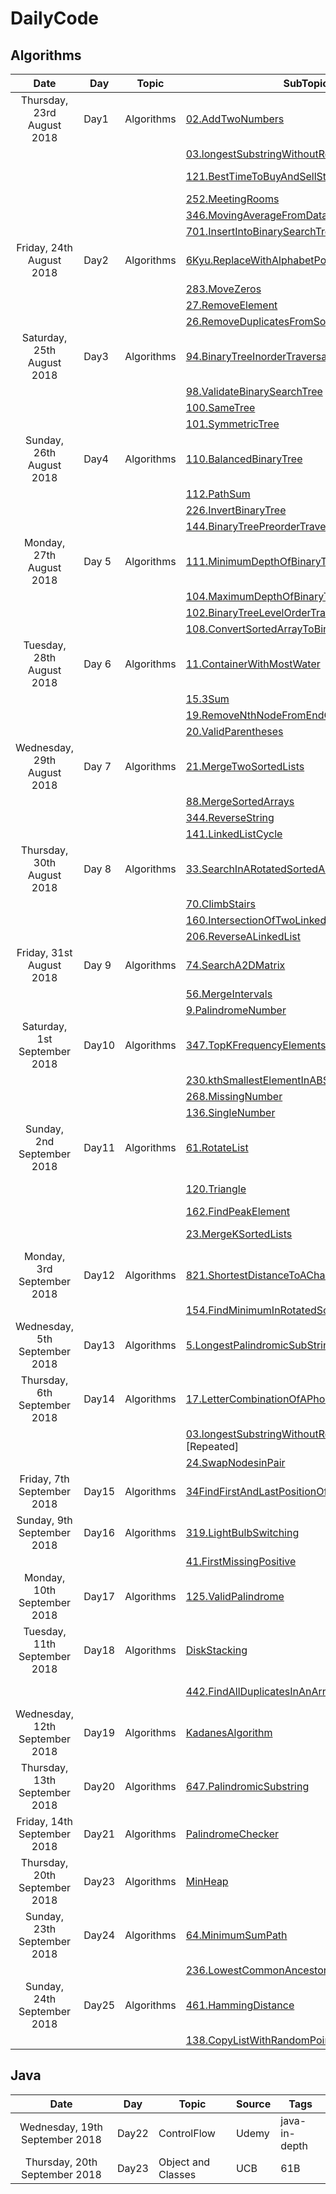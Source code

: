 # DailyCode

## Algorithms
| Date                           | Day   | Topic      | SubTopics                                                                                                                                                                                             | Source     | Tags                          |
| :----------------------------: | ----- | ---------- | ----------------------------------------------------------------------------------------------------------------------------------------------------------------------------------------------------- | ---------- | ----------------------------- |
| Thursday, 23rd August 2018     | Day1  | Algorithms | [02.AddTwoNumbers](https://github.com/suyashchopra19/DailyCode/blob/master/AlgorithmsAndDataStructure/Algo/Leetcode/02.AddTwoNumbers-DONE.js)                                                         | LeetCode   |                               |
|                                |       |            | [03.longestSubstringWithoutRepeatedCharacters](https://github.com/suyashchopra19/DailyCode/blob/master/AlgorithmsAndDataStructure/Algo/Leetcode/03.longestSubstringWithoutRepeatedCharacters-DONE.js) | LeetCode   | [HashTable] [String]          |
|                                |       |            | [121.BestTimeToBuyAndSellStock](https://github.com/suyashchopra19/DailyCode/blob/master/AlgorithmsAndDataStructure/Algo/Leetcode/121.BestTimeToBuyAndSellStock-DONE.js)                               | LeetCode   | [Array] [DynamicProgramming]  |
|                                |       |            | [252.MeetingRooms](https://github.com/suyashchopra19/DailyCode/blob/master/AlgorithmsAndDataStructure/Algo/Leetcode/121.BestTimeToBuyAndSellStock-DONE.js)                                            | LeetCode   | [Sort]                        |
|                                |       |            | [346.MovingAverageFromDataStream](https://github.com/suyashchopra19/DailyCode/blob/master/AlgorithmsAndDataStructure/Algo/Leetcode/346.MovingAverageFromDataStream-DONE.js)                           | LeetCode   |                               |
|                                |       |            | [701.InsertIntoBinarySearchTree](https://github.com/suyashchopra19/DailyCode/blob/master/AlgorithmsAndDataStructure/Algo/Leetcode/701.InsertIntoBinarySearchTree-DONE.js)                             | LeetCode   | [Trees]                       |
| Friday, 24th August 2018       | Day2  | Algorithms | [6Kyu.ReplaceWithAlphabetPosition]()                                                                                                                                                                  | CodeWars   |                               |
|                                |       |            | [283.MoveZeros]()                                                                                                                                                                                     | LeetCode   | [Array]                       |
|                                |       |            | [27.RemoveElement]()                                                                                                                                                                                  | LeetCode   | [Array]                       |
|                                |       |            | [26.RemoveDuplicatesFromSortedArray]()                                                                                                                                                                | LeetCode   | [Array]                       |
| Saturday, 25th August  2018    | Day3  | Algorithms | [94.BinaryTreeInorderTraversal]()                                                                                                                                                                     | LeetCode   | [Trees]                       |
|                                |       |            | [98.ValidateBinarySearchTree]()                                                                                                                                                                       | LeetCode   | [Trees]                       |
|                                |       |            | [100.SameTree]()                                                                                                                                                                                      | LeetCode   | [Trees]                       |
|                                |       |            | [101.SymmetricTree]()                                                                                                                                                                                 | LeetCode   | [Trees]                       |
| Sunday, 26th August 2018       | Day4  | Algorithms | [110.BalancedBinaryTree]()                                                                                                                                                                            | LeetCode   | [Trees]                       |
|                                |       |            | [112.PathSum]()                                                                                                                                                                                       | LeetCode   | [Trees]                       |
|                                |       |            | [226.InvertBinaryTree]()                                                                                                                                                                              | LeetCode   | [Trees]                       |
|                                |       |            | [144.BinaryTreePreorderTraversal]()                                                                                                                                                                   | LeetCode   | [Trees]                       |
| Monday, 27th August 2018       | Day 5 | Algorithms | [111.MinimumDepthOfBinaryTree]()                                                                                                                                                                      | LeetCode   | [Trees]                       |
|                                |       |            | [104.MaximumDepthOfBinaryTree]()                                                                                                                                                                      | LeetCode   | [Trees]                       |
|                                |       |            | [102.BinaryTreeLevelOrderTraversal]()                                                                                                                                                                 | LeetCode   | [Trees]                       |
|                                |       |            | [108.ConvertSortedArrayToBinarySearchTree]()                                                                                                                                                          | LeetCode   | [Trees]                       |
| Tuesday, 28th August 2018      | Day 6 | Algorithms | [11.ContainerWithMostWater]()                                                                                                                                                                         | LeetCode   | [Array]                       |
|                                |       |            | [15.3Sum]()                                                                                                                                                                                           | LeetCode   | [Array]                       |
|                                |       |            | [19.RemoveNthNodeFromEndOfList]()                                                                                                                                                                     | LeetCode   | [LinkedList]                  |
|                                |       |            | [20.ValidParentheses]()                                                                                                                                                                               | LeetCode   | [Stack]                       |
| Wednesday, 29th August 2018    | Day 7 | Algorithms | [21.MergeTwoSortedLists]()                                                                                                                                                                            | LeetCode   | [LinkedList]                  |
|                                |       |            | [88.MergeSortedArrays]()                                                                                                                                                                              | LeetCode   | [Array]                       |
|                                |       |            | [344.ReverseString]()                                                                                                                                                                                 | LeetCode   | [String]                      |
|                                |       |            | [141.LinkedListCycle]()                                                                                                                                                                               | LeetCode   | [LinkedList]                  |
| Thursday, 30th August 2018     | Day 8 | Algorithms | [33.SearchInARotatedSortedArray]()                                                                                                                                                                    | LeetCode   | [BinarySearch]                |
|                                |       |            | [70.ClimbStairs]()                                                                                                                                                                                    | LeetCode   | [DynamicProgramming]          |
|                                |       |            | [160.IntersectionOfTwoLinkedLists]()                                                                                                                                                                  | LeetCode   | [LinkedList]                  |
|                                |       |            | [206.ReverseALinkedList]()                                                                                                                                                                            | LeetCode   | [LinkedList]                  |
| Friday, 31st August 2018       | Day 9 | Algorithms | [74.SearchA2DMatrix]()                                                                                                                                                                                | LeetCode   | [Matrix],[Array]              |
|                                |       |            | [56.MergeIntervals]()                                                                                                                                                                                 | LeetCode   | [Array]                       |
|                                |       |            | [9.PalindromeNumber]()                                                                                                                                                                                | LeetCode   | [TwoPointer]                  |
| Saturday, 1st September  2018  | Day10 | Algorithms | [347.TopKFrequencyElements]()                                                                                                                                                                         | LeetCode   | [Math]                        |
|                                |       |            | [230.kthSmallestElementInABST]()                                                                                                                                                                      | LeetCode   | [Trees]                       |
|                                |       |            | [268.MissingNumber]()                                                                                                                                                                                 | LeetCode   | [Math]                        |
|                                |       |            | [136.SingleNumber]()                                                                                                                                                                                  | LeetCode   | [Math]                        |
| Sunday, 2nd September 2018     | Day11 | Algorithms | [61.RotateList]()                                                                                                                                                                                     | LeetCode   | [LinkedList]                  |
|                                |       |            | [120.Triangle]()                                                                                                                                                                                      | LeetCode   | [DynamicProgramming]-Nice     |
|                                |       |            | [162.FindPeakElement]()                                                                                                                                                                               | LeetCode   | [BinarySearch]                |
|                                |       |            | [23.MergeKSortedLists]()                                                                                                                                                                              | LeetCode   | [LinkedList],[BinarySearch]   |
| Monday, 3rd September 2018     | Day12 | Algorithms | [821.ShortestDistanceToACharacter]()                                                                                                                                                                  | LeetCode   | [DynamicProgramming] -Revisit |
|                                |       |            | [154.FindMinimumInRotatedSortedArray]()                                                                                                                                                               | LeetCode   | [BinarySearch]                |
| Wednesday, 5th September 2018  | Day13 | Algorithms | [5.LongestPalindromicSubString]()                                                                                                                                                                     | LeetCode   | [String]                      |
| Thursday, 6th September 2018   | Day14 | Algorithms | [17.LetterCombinationOfAPhoneNumber]()                                                                                                                                                                | LeetCode   | [String]                      |
|                                |       |            | [03.longestSubstringWithoutRepeatedCharacters]() [Repeated]                                                                                                                                           | LeetCode   | [String]                      |
|                                |       |            | [24.SwapNodesinPair]()                                                                                                                                                                                | LeetCode   | [LinkedList]                  |
| Friday, 7th September 2018     | Day15 | Algorithms | [34FindFirstAndLastPositionOfElementInSortedArray]()                                                                                                                                                  | LeetCode   | [BinarySearch]                |
| Sunday, 9th September 2018     | Day16 | Algorithms | [319.LightBulbSwitching]()                                                                                                                                                                            | LeetCode   | [Riddle]                      |
|                                |       |            | [41.FirstMissingPositive]()                                                                                                                                                                           | LeetCode   | [String]                      |
| Monday, 10th September 2018    | Day17 | Algorithms | [125.ValidPalindrome]()                                                                                                                                                                               | LeetCode   | [string]                      |
| Tuesday, 11th September 2018   | Day18 | Algorithms | [DiskStacking]()                                                                                                                                                                                      | AlgoExpert | [DynamicProgramming]          |
|                                |       |            | [442.FindAllDuplicatesInAnArray]()                                                                                                                                                                    | LeetCode   | [DynamicProgramming] -Revisit |
| Wednesday, 12th September 2018 | Day19 | Algorithms | [KadanesAlgorithm]()                                                                                                                                                                                  | AlgoExpert | [DynamicProgramming]          |
| Thursday, 13th September 2018  | Day20 | Algorithms | [647.PalindromicSubstring]()                                                                                                                                                                          | LeetCode   | [DynamicProgramming]          |
| Friday, 14th September 2018    | Day21 | Algorithms | [PalindromeChecker]()                                                                                                                                                                                 | AlgoExpert | [String]                      |
| Thursday, 20th September 2018  | Day23 | Algorithms | [MinHeap]()                                                                                                                                                                                           | AlgoExpert | [Heap]                        |
| Sunday, 23th September 2018    | Day24 | Algorithms | [64.MinimumSumPath]()                                                                                                                                                                                 | LeetCode   | [DynamicProgramming]          |
|                                |       |            | [236.LowestCommonAncestor]()                                                                                                                                                                          | LeetCode   | [BinarySearchTree]            |
| Sunday, 24th September 2018    | Day25 | Algorithms | [461.HammingDistance]()                                                                                                                                                                               | LeetCode   | [Math]                        |
|                                |       |            | [138.CopyListWithRandomPointer]()                                                                                                                                                                                                  | LeetCode   | [LinkedList]            |



## Java

| Date                           | Day   | Topic              | Source | Tags          |
| :----------------------------: | ----- | ------------------ | ------ | ------------- |
| Wednesday, 19th September 2018 | Day22 | ControlFlow        | Udemy  | java-in-depth |
| Thursday, 20th September 2018  | Day23 | Object and Classes | UCB    | 61B           |
